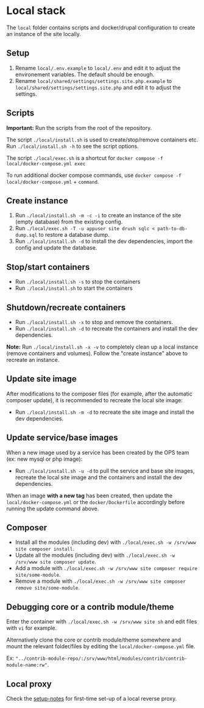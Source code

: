 # Local stack

The `local` folder contains scripts and docker/drupal configuration to create an instance of the site locally.

## Setup

1. Rename `local/.env.example` to `local/.env` and edit it to adjust the environement variables. The default should be enough.
2. Rename `local/shared/settings/settings.site.php.example` to `local/shared/settings/settings.site.php` and edit it to adjust the settings.

## Scripts

**Important:** Run the scripts from the root of the repository.

The script `./local/install.sh` is used to create/stop/remove containers etc. Run `./local/install.sh -h` to see the script options.

The script `./local/exec.sh` is a shortcut for `docker compose -f local/docker-compose.yml exec`

To run additional docker compose commands, use `docker compose -f local/docker-compose.yml` + `command`.

## Create instance

1. Run `./local/install.sh -m -c -i` to create an instance of the site (empty database) from the existing config.
2. Run `./local/exec.sh -T -u appuser site drush sqlc < path-to-db-dump.sql` to restore a database dump.
3. Run `./local/install.sh -d` to install the dev dependencies, import the config and update the database.

## Stop/start containers

- Run `./local/install.sh -s` to stop the containers
- Run `./local/install.sh` to start the containers

## Shutdown/recreate containers

- Run `./local/install.sh -x` to stop and remove the containers.
- Run `./local/install.sh -d` to recreate the containers and install the dev dependencies.

**Note:** Run `./local/install.sh -x -v` to completely clean up a local instance (remove containers and volumes). Follow the "create instance" above to recreate an instance.

## Update site image

After modifications to the composer files (for example, after the automatic composer update), it is recommended to recreate the local site image:

- Run `./local/install.sh -m -d` to recreate the site image and install the dev dependencies.

## Update service/base images

When a new image used by a service has been created by the OPS team (ex: new mysql or php image):

- Run `./local/install.sh -u -d` to pull the service and base site images, recreate the local site image and the containers and install the dev dependencies.

When an image **with a new tag** has been created, then update the `local/docker-compose.yml` or the `docker/Dockerfile` accordingly before running the update command above.

## Composer

- Install all the modules (including dev) with `./local/exec.sh -w /srv/www site composer install`.
- Update all the modules (including dev) with `./local/exec.sh -w /srv/www site composer update`.
- Add a module with `./local/exec.sh -w /srv/www site composer require site/some-module`.
- Remove a module with `./local/exec.sh -w /srv/www site composer remove site/some-module`.

## Debugging core or a contrib module/theme

Enter the container with `./local/exec.sh -w /srv/www site sh` and edit files with `vi` for example.

Alternatively clone the core or contrib module/theme somewhere and mount the relevant folder/files by editing the `local/docker-compose.yml` file.

Ex: `"../contrib-module-repo/:/srv/www/html/modules/contrib/contrib-module-name:rw"`.

## Local proxy

Check the [setup-notes](https://github.com/UN-OCHA/local-reverse-proxy/blob/main/setup-notes.md) for first-time set-up of a local reverse proxy.
